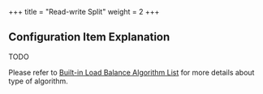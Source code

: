 +++
title = "Read-write Split"
weight = 2
+++

## Configuration Item Explanation

TODO

Please refer to [Built-in Load Balance Algorithm List](/en/user-manual/shardingsphere-jdbc/configuration/built-in-algorithm/load-balance) for more details about type of algorithm.
